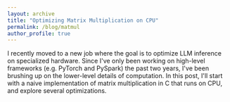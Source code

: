 ```yaml
---
layout: archive
title: "Optimizing Matrix Multiplication on CPU"
permalink: /blog/matmul
author_profile: true
---
```


I recently moved to a new job where the goal is to optimize LLM inference on specialized hardware. Since I've only been working on high-level frameworks (e.g. PyTorch and PySpark) the past two years, I've been brushing up on the lower-level details of computation. In this post, I'll start with a naive implementation of matrix multiplication in C that runs on CPU, and explore several optimizations.





